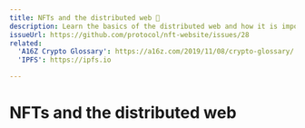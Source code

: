 ```yaml
---
title: NFTs and the distributed web 🚧
description: Learn the basics of the distributed web and how it is important to NFT best practices in this developer-focused guide.
issueUrl: https://github.com/protocol/nft-website/issues/28
related:
  'A16Z Crypto Glossary': https://a16z.com/2019/11/08/crypto-glossary/
  'IPFS': https://ipfs.io

---
```

 # NFTs and the distributed web

<ContentStatus />